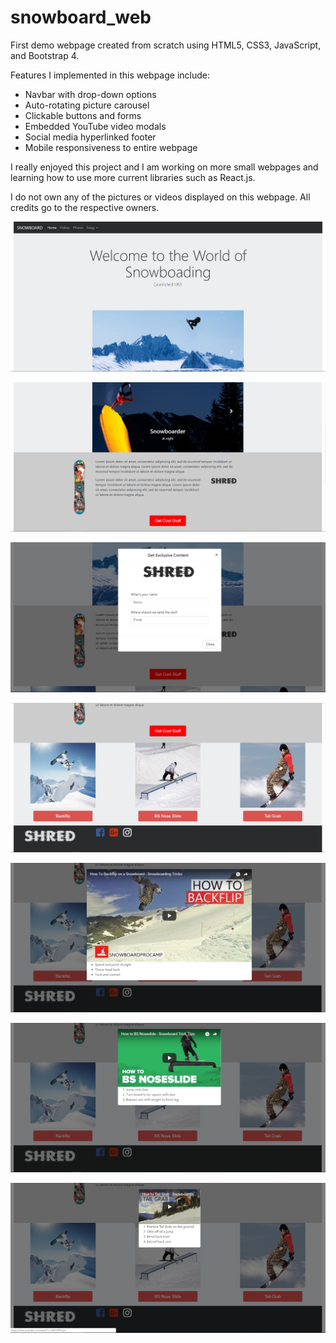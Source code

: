 # snowboard_web
First demo webpage created from scratch using HTML5, CSS3, JavaScript, and Bootstrap 4.

Features I implemented in this webpage include:
  - Navbar with drop-down options
  - Auto-rotating picture carousel
  - Clickable buttons and forms
  - Embedded YouTube video modals
  - Social media hyperlinked footer
  - Mobile responsiveness to entire webpage
  
I really enjoyed this project and I am working on more small webpages and learning how to use more current libraries such as React.js.

I do not own any of the pictures or videos displayed on this webpage. All credits go to the respective owners.

![Picture 1 of Webpage](/Screenshots/web_1.PNG)

![Picture 2 of Webpage](/Screenshots/web_2.PNG)

![Picture 3 of Webpage](/Screenshots/web_3.PNG)

![Picture 4 of Webpage](/Screenshots/web_4.PNG)

![Picture 5 of Webpage](/Screenshots/web_5.PNG)

![Picture 6 of Webpage](/Screenshots/web_6.PNG)

![Picture 7 of Webpage](/Screenshots/web_7.PNG)
